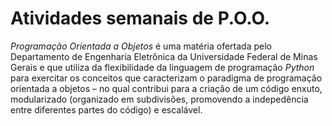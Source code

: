 # Atividades semanais de P.O.O.

*Programação Orientada a Objetos* é uma matéria ofertada pelo Departamento de Engenharia Eletrônica da Universidade Federal de Minas Gerais 
e que utiliza da flexibilidade da linguagem de programação *Python* para exercitar os conceitos que caracterizam o paradigma de programação orientada a objetos – no qual 
contribui para a criação de um código enxuto, modularizado (organizado em subdivisões, promovendo a indepedência entre diferentes partes do código) e escalável.
